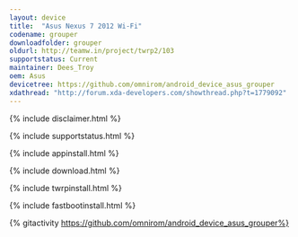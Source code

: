 ```yaml
---
layout: device
title:  "Asus Nexus 7 2012 Wi-Fi"
codename: grouper
downloadfolder: grouper
oldurl: http://teamw.in/project/twrp2/103
supportstatus: Current
maintainer: Dees_Troy
oem: Asus
devicetree: https://github.com/omnirom/android_device_asus_grouper
xdathread: "http://forum.xda-developers.com/showthread.php?t=1779092"
---
```


{% include disclaimer.html %}

{% include supportstatus.html %}

{% include appinstall.html %}

{% include download.html %}

{% include twrpinstall.html %}

{% include fastbootinstall.html %}

{% gitactivity  https://github.com/omnirom/android_device_asus_grouper%}
